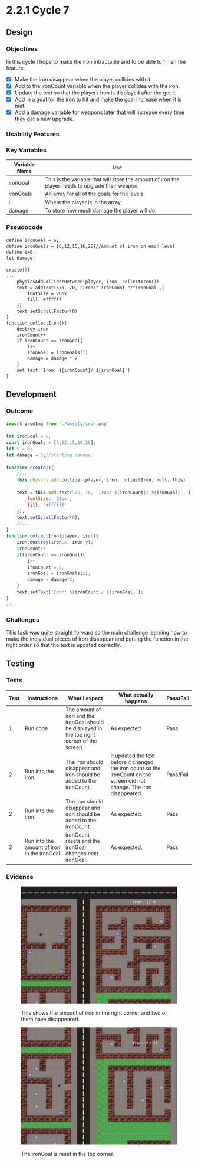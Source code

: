 # 2.2.1 Cycle 7



## Design

### Objectives

In this cycle I hope to make the iron intractable and to be able to finish the feature.

* [x] Make the iron disappear when the player collides with it.
* [x] Add to the ironCount variable when the player collides with the iron.
* [x] Update the text so that the players iron is displayed after the get it.
* [x] Add in a goal for the iron to hit and make the goal increase when it is met.
* [x] Add a damage variable for weapons later that will increase every time they get a new upgrade.

### Usability Features

### Key Variables

| Variable Name | Use                                                                                               |
| ------------- | ------------------------------------------------------------------------------------------------- |
| ironGoal      | This is the variable that will store the amount of iron the player needs to upgrade their weapon. |
| ironGoals     | An array for all of the goals for the levels.                                                     |
| i             | Where the player is in the array.                                                                 |
| damage        | To store how much damage the player will do.                                                      |

### Pseudocode

```
define ironGoal = 6;
define ironGoals = [6,12,15,16,25]//amount of iron on each level
define i=0;
let damage;

create(){
...
    physicsAddColliderBetween(player, iron, collectIron())
    text = addText(570, 70, "Iron:" ironCount "/"ironGoal ,{
        fontSize = 20px
        fill: #ffffff
    })
    text setScrollFactor(0)
}
function collectIron(){
    destroy iron
    ironCount++
    if ironCount == ironGoal{
        i++
        ironGoal = ironGoals[i]
        damage = damage * 2
    }
    set text(`Iron: ${ironCount}/ ${ironGoal}`)
}
```

## Development

### Outcome

```javascript
import ironImg from './assets/iron.png'

let ironGoal = 6;
const ironGoals = [6,12,15,16,25];
let i = 0;
let damage = 5;//starting damage.

function create(){
    //...
    this.physics.add.collider(player, iron, collectIron, null, this)

    text = this.add.text(570, 70, `Iron: ${ironCount}/ ${ironGoal}`, {
        fontSize: '20px',
        fill: '#ffffff'
    });
    text.setScrollFactor(0);
    //...
}
function collectIron(player, iron){
    iron.destroy(iron.x, iron.y);
    ironCount++
    if(ironCount == ironGoal){
        i++
        ironCount = 0;
        ironGoal = ironGoals[i];
        damage = damage*2;
    }
    text.setText(`Iron: ${ironCount}/ ${ironGoal}`);
}
//...
```

### Challenges

This task was quite straight forward so the main challenge learning how to make the individual pieces of iron disappear and putting the function in the right order so that the text is updated correctly.

## Testing

### Tests

| Test | Instructions                                | What I expect                                                                                  | What actually happens                                                                                                     | Pass/Fail |
| ---- | ------------------------------------------- | ---------------------------------------------------------------------------------------------- | ------------------------------------------------------------------------------------------------------------------------- | --------- |
| 1    | Run code                                    | The amount of iron and the ironGoal should be displayed in the top right corner of the screen. | As expected                                                                                                               | Pass      |
| 2    | Run into the iron.                          | The iron should disappear and iron should be added to the ironCount.                           | It updated the text before it changed the iron count so the ironCount on the screen did not change. The iron disappeared. | Pass/Fail |
| 2    | Run into the iron.                          | The iron should disappear and iron should be added to the ironCount.                           | As expected.                                                                                                              | Pass      |
| 3    | Run into the amount of iron in the ironGoal | ironCount resets and the ironGoal changes next ironGoal.                                       | As expected.                                                                                                              | Pass      |

### Evidence

<figure><img src="../.gitbook/assets/image.png" alt=""><figcaption><p>This shows the amount of iron in the right corner and two of them have disappeared.</p></figcaption></figure>

<figure><img src="../.gitbook/assets/image (5).png" alt=""><figcaption><p>The ironGoal is reset in the top corner.</p></figcaption></figure>
